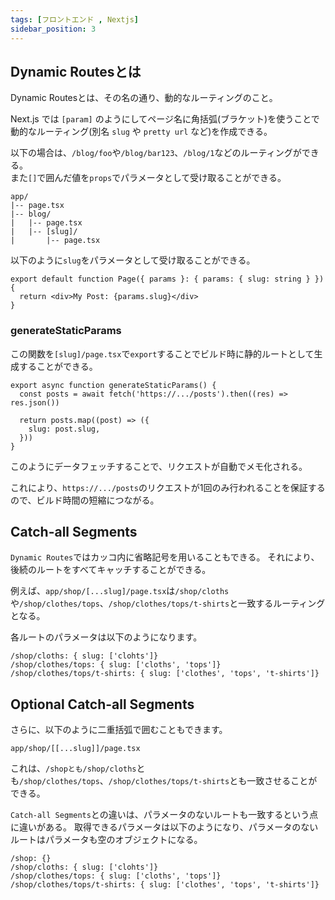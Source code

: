 ```yaml
---
tags: [フロントエンド , Nextjs]
sidebar_position: 3
---
```


## Dynamic Routesとは
Dynamic Routesとは、その名の通り、動的なルーティングのこと。  

Next.js では `[param]` のようにしてページ名に角括弧(ブラケット)を使うことで動的なルーティング(別名 `slug` や `pretty url` など)を作成できる。

以下の場合は、`/blog/foo`や`/blog/bar123`、`/blog/1`などのルーティングができる。  
また`[]`で囲んだ値を`props`でパラメータとして受け取ることができる。  

```
app/
|-- page.tsx
|-- blog/
|   |-- page.tsx
|   |-- [slug]/
|       |-- page.tsx
```

以下のように`slug`をパラメータとして受け取ることができる。

```tsx title="app/blog/[slug]/page.tsx"
export default function Page({ params }: { params: { slug: string } }) {
  return <div>My Post: {params.slug}</div>
}
```

### generateStaticParams
この関数を`[slug]/page.tsx`で`export`することでビルド時に静的ルートとして生成することができる。

```tsx
export async function generateStaticParams() {
  const posts = await fetch('https://.../posts').then((res) => res.json())
 
  return posts.map((post) => ({
    slug: post.slug,
  }))
}
```

このようにデータフェッチすることで、リクエストが自動でメモ化される。

これにより、`https://.../posts`のリクエストが1回のみ行われることを保証するので、ビルド時間の短縮につながる。

## Catch-all Segments
`Dynamic Routes`ではカッコ内に省略記号を用いることもできる。
それにより、後続のルートをすべてキャッチすることができる。

例えば、`app/shop/[...slug]/page.tsx`は`/shop/cloths`や`/shop/clothes/tops`、`/shop/clothes/tops/t-shirts`と一致するルーティングとなる。

各ルートのパラメータは以下のようになります。

```
/shop/cloths: { slug: ['clohts']}
/shop/clothes/tops: { slug: ['cloths', 'tops']}
/shop/clothes/tops/t-shirts: { slug: ['clothes', 'tops', 't-shirts']}
```

## Optional Catch-all Segments
さらに、以下のように二重括弧で囲むこともできます。

```
app/shop/[[...slug]]/page.tsx
```

これは、`/shopとも/shop/cloths`とも`/shop/clothes/tops`、`/shop/clothes/tops/t-shirts`とも一致させることができる。

`Catch-all Segments`との違いは、パラメータのないルートも一致するという点に違いがある。
取得できるパラメータは以下のようになり、パラメータのないルートはパラメータも空のオブジェクトになる。

```
/shop: {}
/shop/cloths: { slug: ['clohts']}
/shop/clothes/tops: { slug: ['cloths', 'tops']}
/shop/clothes/tops/t-shirts: { slug: ['clothes', 'tops', 't-shirts']}
```